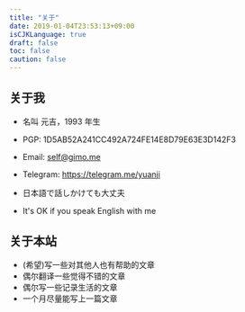 ```yaml
---
title: "关于"
date: 2019-01-04T23:53:13+09:00
isCJKLanguage: true
draft: false
toc: false
caution: false
---
```


## 关于我

- 名叫 元吉，1993 年生

- PGP: 1D5AB52A241CC492A724FE14E8D79E63E3D142F3

- Email: self@gimo.me

- Telegram: https://telegram.me/yuanji

- 日本語で話しかけても大丈夫

- It's OK if you speak English with me

## 关于本站

- (希望)写一些对其他人也有帮助的文章
- 偶尔翻译一些觉得不错的文章
- 偶尔写一些记录生活的文章
- 一个月尽量能写上一篇文章
